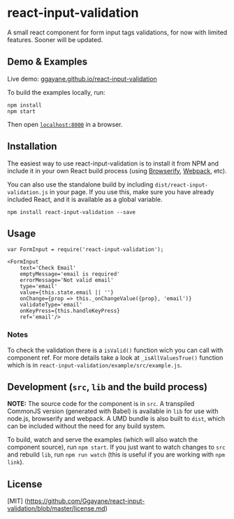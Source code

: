 # react-input-validation

A small react component for form input tags validations, for now with limited features. Sooner will be updated.


## Demo & Examples

Live demo: [ggayane.github.io/react-input-validation](http://ggayane.github.io/react-input-validation/)

To build the examples locally, run:

```
npm install
npm start
```

Then open [`localhost:8000`](http://localhost:8000) in a browser.


## Installation

The easiest way to use react-input-validation is to install it from NPM and include it in your own React build process (using [Browserify](http://browserify.org), [Webpack](http://webpack.github.io/), etc).

You can also use the standalone build by including `dist/react-input-validation.js` in your page. If you use this, make sure you have already included React, and it is available as a global variable.

```
npm install react-input-validation --save
```


## Usage

```
var FormInput = require('react-input-validation');

<FormInput
	text='Check Email'
	emptyMessage='email is required'
	errorMessage='Not valid email'
	type='email'
	value={this.state.email || ''}
	onChange={prop => this._onChangeValue({prop}, 'email')}
	validateType='email'
	onKeyPress={this.handleKeyPress}
	ref='email'/>
```

### Notes

To check the validation there is a `isValid()` function wich you can call with component ref. For more details take a look at  `_isAllValuesTrue()` function which is in `react-input-validation/example/src/example.js`. 


## Development (`src`, `lib` and the build process)

**NOTE:** The source code for the component is in `src`. A transpiled CommonJS version (generated with Babel) is available in `lib` for use with node.js, browserify and webpack. A UMD bundle is also built to `dist`, which can be included without the need for any build system.

To build, watch and serve the examples (which will also watch the component source), run `npm start`. If you just want to watch changes to `src` and rebuild `lib`, run `npm run watch` (this is useful if you are working with `npm link`).

## License

[MIT] (https://github.com/Ggayane/react-input-validation/blob/master/license.md)
